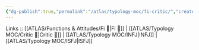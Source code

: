 ```yaml
---
{"dg-publish":true,"permalink":"/atlas/typology-moc/fi-critic/","created":"2023-01-05T12:02:26.450+01:00","updated":"2023-03-08T19:09:23.750+01:00"}
---
```


Links :: [[ATLAS/Functions & Attitudes/Fi 🔱\|Fi 🔱]] | [[ATLAS/Typology MOC/Critic 🤔\|Critic 🤔]] | [[ATLAS/Typology MOC/INFJ\|INFJ]] | [[ATLAS/Typology MOC/ISFJ\|ISFJ]]